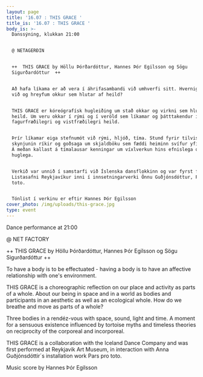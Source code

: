 ```yaml
---
layout: page
title: '16.07 : THIS GRACE '
title_is: '16.07 : THIS GRACE '
body_is: >-
  Danssýning, klukkan 21:00


  @ NETAGERÐIN


  ++  THIS GRACE by Höllu Þórðardóttur, Hannes Þór Egilsson og Sögu
  Sigurðardóttur  ++


  Að hafa líkama er að vera í áhrifasambandi við umhverfi sitt. Hvernig öndum
  við og hreyfum okkur sem hlutar af heild?


  THIS GRACE er kóreógrafísk hugleiðing um stað okkar og virkni sem hlutar af
  heild. Um veru okkar í rými og í veröld sem líkamar og þátttakendur í bæði
  fagurfræðilegri og vistfræðilegri heild.


  Þrír líkamar eiga stefnumót við rými, hljóð, tíma. Stund fyrir tilvist þar sem
  skynjunin ríkir og goðsaga um skjaldböku sem fæddi heiminn svífur yfir vötnum.
  Á meðan kallast á tímalausar kenningar um víxlverkun hins efnislega og
  huglega.


  Verkið var unnið í samstarfi við Íslenska dansflokkinn og var fyrst flutt í
  Listasafni Reykjavíkur inni í innsetningarverki Önnu Guðjónsdóttur, Pars pro
  toto.


  Tónlist í verkinu er eftir Hannes Þór Egilsson
cover_photo: /img/uploads/this-grace.jpg
type: event
---
```

Dance performance at 21:00

@ NET FACTORY

++  THIS GRACE by Höllu Þórðardóttur, Hannes Þór Egilsson og Sögu Sigurðardóttur  ++

To have a body is to be effectuated - having a body is to have an affective relationship with one's environment.

THIS GRACE is a choreographic reflection on our place and activity as parts of a whole. About our being in space and in a world as bodies and participants in an aesthetic as well as an ecological whole. How do we breathe and move as parts of a whole?

Three bodies in a rendéz-vous with space, sound, light and time. A moment for a sensuous existence influenced by tortoise myths and timeless theories on reciprocity of the corporeal and incorporeal. 

THIS GRACE is a collaboration with the Iceland Dance Company and was first performed at Reykjavik Art Museum, in interaction with Anna Guðjónsdóttir´s installation work Pars pro toto. 

Music score by Hannes Þór Egilsson
